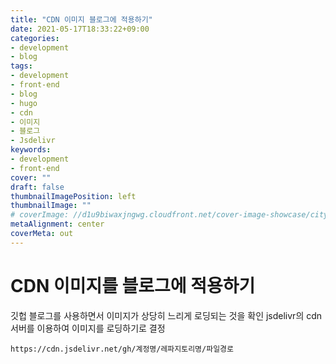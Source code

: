 ```yaml
---
title: "CDN 이미지 블로그에 적용하기"
date: 2021-05-17T18:33:22+09:00
categories: 
- development
- blog
tags: 
- development
- front-end
- blog
- hugo
- cdn
- 이미지
- 블로그
- Jsdelivr
keywords: 
- development
- front-end
cover: ""
draft: false
thumbnailImagePosition: left
thumbnailImage: ""
# coverImage: //d1u9biwaxjngwg.cloudfront.net/cover-image-showcase/city.jpg
metaAlignment: center
coverMeta: out
---
```


# CDN 이미지를 블로그에 적용하기 

깃헙 블로그를 사용하면서 이미지가 상당히 느리게 로딩되는 것을 확인
jsdelivr의 cdn 서버를 이용하여 이미지를 로딩하기로 결정

```
https://cdn.jsdelivr.net/gh/계정명/레파지토리명/파일경로
```

